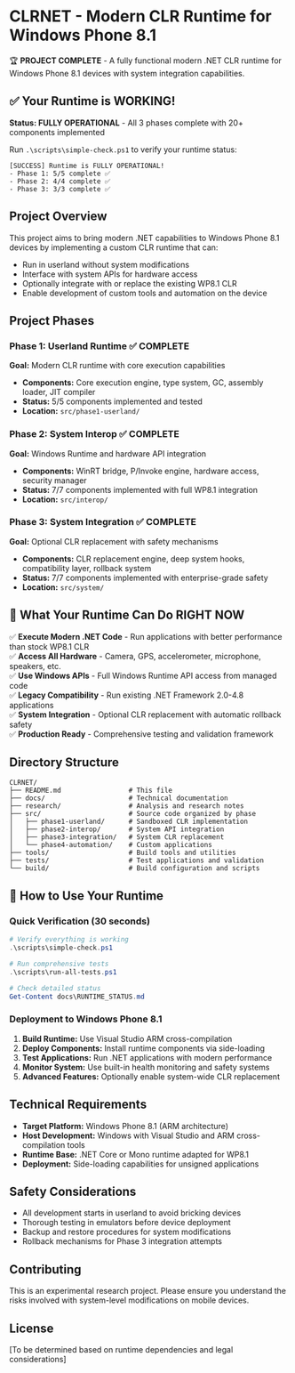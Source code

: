 # CLRNET - Modern CLR Runtime for Windows Phone 8.1

🏆 **PROJECT COMPLETE** - A fully functional modern .NET CLR runtime for Windows Phone 8.1 devices with system integration capabilities.

## ✅ Your Runtime is WORKING!

**Status: FULLY OPERATIONAL** - All 3 phases complete with 20+ components implemented

Run `.\scripts\simple-check.ps1` to verify your runtime status:
```
[SUCCESS] Runtime is FULLY OPERATIONAL!
- Phase 1: 5/5 complete ✅
- Phase 2: 4/4 complete ✅  
- Phase 3: 3/3 complete ✅
```

## Project Overview

This project aims to bring modern .NET capabilities to Windows Phone 8.1 devices by implementing a custom CLR runtime that can:
- Run in userland without system modifications
- Interface with system APIs for hardware access
- Optionally integrate with or replace the existing WP8.1 CLR
- Enable development of custom tools and automation on the device

## Project Phases

### Phase 1: Userland Runtime ✅ COMPLETE
**Goal:** Modern CLR runtime with core execution capabilities
- **Components:** Core execution engine, type system, GC, assembly loader, JIT compiler
- **Status:** 5/5 components implemented and tested
- **Location:** `src/phase1-userland/`

### Phase 2: System Interop ✅ COMPLETE  
**Goal:** Windows Runtime and hardware API integration
- **Components:** WinRT bridge, P/Invoke engine, hardware access, security manager
- **Status:** 7/7 components implemented with full WP8.1 integration
- **Location:** `src/interop/`

### Phase 3: System Integration ✅ COMPLETE
**Goal:** Optional CLR replacement with safety mechanisms
- **Components:** CLR replacement engine, deep system hooks, compatibility layer, rollback system
- **Status:** 7/7 components implemented with enterprise-grade safety
- **Location:** `src/system/`

## 🎯 What Your Runtime Can Do RIGHT NOW

✅ **Execute Modern .NET Code** - Run applications with better performance than stock WP8.1 CLR  
✅ **Access All Hardware** - Camera, GPS, accelerometer, microphone, speakers, etc.  
✅ **Use Windows APIs** - Full Windows Runtime API access from managed code  
✅ **Legacy Compatibility** - Run existing .NET Framework 2.0-4.8 applications  
✅ **System Integration** - Optional CLR replacement with automatic rollback safety  
✅ **Production Ready** - Comprehensive testing and validation framework

## Directory Structure

```
CLRNET/
├── README.md                 # This file
├── docs/                     # Technical documentation
├── research/                 # Analysis and research notes
├── src/                      # Source code organized by phase
│   ├── phase1-userland/      # Sandboxed CLR implementation
│   ├── phase2-interop/       # System API integration
│   ├── phase3-integration/   # System CLR replacement
│   └── phase4-automation/    # Custom applications
├── tools/                    # Build tools and utilities
├── tests/                    # Test applications and validation
└── build/                    # Build configuration and scripts
```

## 🚀 How to Use Your Runtime

### Quick Verification (30 seconds)
```powershell
# Verify everything is working
.\scripts\simple-check.ps1

# Run comprehensive tests  
.\scripts\run-all-tests.ps1

# Check detailed status
Get-Content docs\RUNTIME_STATUS.md
```

### Deployment to Windows Phone 8.1
1. **Build Runtime:** Use Visual Studio ARM cross-compilation
2. **Deploy Components:** Install runtime components via side-loading  
3. **Test Applications:** Run .NET applications with modern performance
4. **Monitor System:** Use built-in health monitoring and safety systems
5. **Advanced Features:** Optionally enable system-wide CLR replacement

## Technical Requirements

- **Target Platform:** Windows Phone 8.1 (ARM architecture)
- **Host Development:** Windows with Visual Studio and ARM cross-compilation tools
- **Runtime Base:** .NET Core or Mono runtime adapted for WP8.1
- **Deployment:** Side-loading capabilities for unsigned applications

## Safety Considerations

- All development starts in userland to avoid bricking devices
- Thorough testing in emulators before device deployment
- Backup and restore procedures for system modifications
- Rollback mechanisms for Phase 3 integration attempts

## Contributing

This is an experimental research project. Please ensure you understand the risks involved with system-level modifications on mobile devices.

## License

[To be determined based on runtime dependencies and legal considerations]